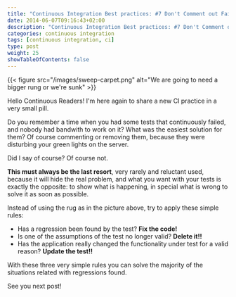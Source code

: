 ```yaml
---
title: "Continuous Integration Best practices: #7 Don't Comment out Failing Tests"
date: 2014-06-07T09:16:43+02:00
description: "Continuous Integration Best practices: #7 Don't Comment out Failing Tests"
categories: continuous integration
tags: [continuous integration, ci]
type: post
weight: 25
showTableOfContents: false
---
```


{{< figure src="/images/sweep-carpet.png" alt="We are going to need a bigger rung or we're sunk" >}}

Hello Continuous Readers! I'm here again to share a new CI practice in a very small pill.
 
Do you remember a time when you had some tests that continuously failed, and nobody had bandwith to work on it? What was the easiest solution for them? Of course commenting or removing them, because they were disturbing your green lights on the server.
 
Did I say of course? Of course not.
 
**This must always be the last resort**, very rarely and reluctant used, because it will hide the real problem, and what you want with your tests is exactly the opposite: to show what is happening, in special what is wrong to solve it as soon as possible.
 
Instead of using the rug as in the picture above, try to apply these simple rules:

- Has a regression been found by the test? **Fix the code!**
- Is one of the assumptions of the test no longer valid? **Delete it!!**
- Has the application really changed the functionality under test for a valid reason? **Update the test!!**

With these three very simple rules you can solve the majority of the situations related with regressions found.

See you next post!
